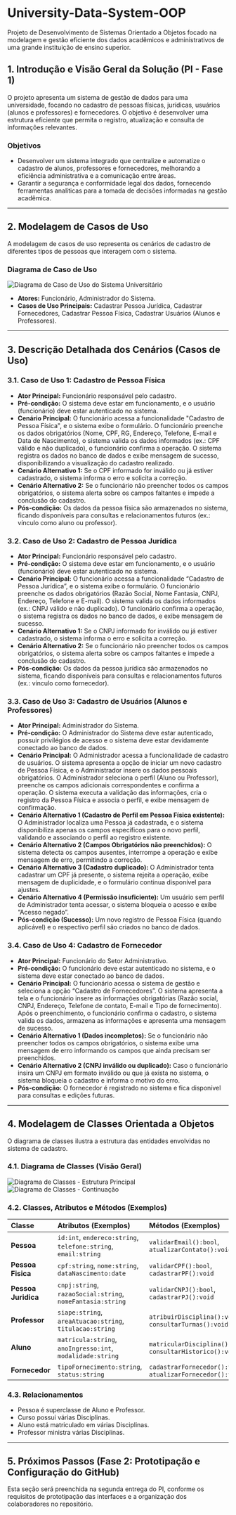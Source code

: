 # University-Data-System-OOP
Projeto de Desenvolvimento de Sistemas Orientado a Objetos focado na modelagem e gestão eficiente dos dados acadêmicos e administrativos de uma grande instituição de ensino superior.

## 1. Introdução e Visão Geral da Solução (PI - Fase 1)

O projeto apresenta um sistema de gestão de dados para uma universidade, focando no cadastro de pessoas físicas, jurídicas, usuários (alunos e professores) e fornecedores. O objetivo é desenvolver uma estrutura eficiente que permita o registro, atualização e consulta de informações relevantes.

### Objetivos

* Desenvolver um sistema integrado que centralize e automatize o cadastro de alunos, professores e fornecedores, melhorando a eficiência administrativa e a comunicação entre áreas.
* Garantir a segurança e conformidade legal dos dados, fornecendo ferramentas analíticas para a tomada de decisões informadas na gestão acadêmica.

---

## 2. Modelagem de Casos de Uso

A modelagem de casos de uso representa os cenários de cadastro de diferentes tipos de pessoas que interagem com o sistema.

### Diagrama de Caso de Uso

![Diagrama de Caso de Uso do Sistema Universitário](caso_de_uso.png)

* **Atores:** Funcionário, Administrador do Sistema.
* **Casos de Uso Principais:** Cadastrar Pessoa Jurídica, Cadastrar Fornecedores, Cadastrar Pessoa Física, Cadastrar Usuários (Alunos e Professores).

---

## 3. Descrição Detalhada dos Cenários (Casos de Uso)

### 3.1. Caso de Uso 1: Cadastro de Pessoa Física

* **Ator Principal:** Funcionário responsável pelo cadastro.
* **Pré-condição:** O sistema deve estar em funcionamento, e o usuário (funcionário) deve estar autenticado no sistema.
* **Cenário Principal:** O funcionário acessa a funcionalidade "Cadastro de Pessoa Física", e o sistema exibe o formulário. O funcionário preenche os dados obrigatórios (Nome, CPF, RG, Endereço, Telefone, E-mail e Data de Nascimento), o sistema valida os dados informados (ex.: CPF válido e não duplicado), o funcionário confirma a operação. O sistema registra os dados no banco de dados e exibe mensagem de sucesso, disponibilizando a visualização do cadastro realizado.
* **Cenário Alternativo 1:** Se o CPF informado for inválido ou já estiver cadastrado, o sistema informa o erro e solicita a correção.
* **Cenário Alternativo 2:** Se o funcionário não preencher todos os campos obrigatórios, o sistema alerta sobre os campos faltantes e impede a conclusão do cadastro.
* **Pós-condição:** Os dados da pessoa física são armazenados no sistema, ficando disponíveis para consultas e relacionamentos futuros (ex.: vínculo como aluno ou professor).

### 3.2. Caso de Uso 2: Cadastro de Pessoa Jurídica

* **Ator Principal:** Funcionário responsável pelo cadastro.
* **Pré-condição:** O sistema deve estar em funcionamento, e o usuário (funcionário) deve estar autenticado no sistema.
* **Cenário Principal:** O funcionário acessa a funcionalidade “Cadastro de Pessoa Jurídica”, e o sistema exibe o formulário. O funcionário preenche os dados obrigatórios (Razão Social, Nome Fantasia, CNPJ, Endereço, Telefone e E-mail). O sistema valida os dados informados (ex.: CNPJ válido e não duplicado). O funcionário confirma a operação, o sistema registra os dados no banco de dados, e exibe mensagem de sucesso.
* **Cenário Alternativo 1:** Se o CNPJ informado for inválido ou já estiver cadastrado, o sistema informa o erro e solicita a correção.
* **Cenário Alternativo 2:** Se o funcionário não preencher todos os campos obrigatórios, o sistema alerta sobre os campos faltantes e impede a conclusão do cadastro.
* **Pós-condição:** Os dados da pessoa jurídica são armazenados no sistema, ficando disponíveis para consultas e relacionamentos futuros (ex.: vínculo como fornecedor).

### 3.3. Caso de Uso 3: Cadastro de Usuários (Alunos e Professores)

* **Ator Principal:** Administrador do Sistema.
* **Pré-condição:** O Administrador do Sistema deve estar autenticado, possuir privilégios de acesso e o sistema deve estar devidamente conectado ao banco de dados.
* **Cenário Principal:** O Administrador acessa a funcionalidade de cadastro de usuários. O sistema apresenta a opção de iniciar um novo cadastro de Pessoa Física, e o Administrador insere os dados pessoais obrigatórios. O Administrador seleciona o perfil (Aluno ou Professor), preenche os campos adicionais correspondentes e confirma a operação. O sistema executa a validação das informações, cria o registro da Pessoa Física e associa o perfil, e exibe mensagem de confirmação.
* **Cenário Alternativo 1 (Cadastro de Perfil em Pessoa Física existente):** O Administrador localiza uma Pessoa já cadastrada, e o sistema disponibiliza apenas os campos específicos para o novo perfil, validando e associando o perfil ao registro existente.
* **Cenário Alternativo 2 (Campos Obrigatórios não preenchidos):** O sistema detecta os campos ausentes, interrompe a operação e exibe mensagem de erro, permitindo a correção.
* **Cenário Alternativo 3 (Cadastro duplicado):** O Administrador tenta cadastrar um CPF já presente, o sistema rejeita a operação, exibe mensagem de duplicidade, e o formulário continua disponível para ajustes.
* **Cenário Alternativo 4 (Permissão insuficiente):** Um usuário sem perfil de Administrador tenta acessar, o sistema bloqueia o acesso e exibe “Acesso negado”.
* **Pós-condição (Sucesso):** Um novo registro de Pessoa Física (quando aplicável) e o respectivo perfil são criados no banco de dados.

### 3.4. Caso de Uso 4: Cadastro de Fornecedor

* **Ator Principal:** Funcionário do Setor Administrativo.
* **Pré-condição:** O funcionário deve estar autenticado no sistema, e o sistema deve estar conectado ao banco de dados.
* **Cenário Principal:** O funcionário acessa o sistema de gestão e seleciona a opção “Cadastro de Fornecedores”. O sistema apresenta a tela e o funcionário insere as informações obrigatórias (Razão social, CNPJ, Endereço, Telefone de contato, E-mail e Tipo de fornecimento). Após o preenchimento, o funcionário confirma o cadastro, o sistema valida os dados, armazena as informações e apresenta uma mensagem de sucesso.
* **Cenário Alternativo 1 (Dados incompletos):** Se o funcionário não preencher todos os campos obrigatórios, o sistema exibe uma mensagem de erro informando os campos que ainda precisam ser preenchidos.
* **Cenário Alternativo 2 (CNPJ inválido ou duplicado):** Caso o funcionário insira um CNPJ em formato inválido ou que já exista no sistema, o sistema bloqueia o cadastro e informa o motivo do erro.
* **Pós-condição:** O fornecedor é registrado no sistema e fica disponível para consultas e edições futuras.

---

## 4. Modelagem de Classes Orientada a Objetos

O diagrama de classes ilustra a estrutura das entidades envolvidas no sistema de cadastro.

### 4.1. Diagrama de Classes (Visão Geral)

![Diagrama de Classes - Estrutura Principal](diagrama_classes1.png)
![Diagrama de Classes - Continuação](diagrama_classes2.png)

### 4.2. Classes, Atributos e Métodos (Exemplos)

| Classe | Atributos (Exemplos) | Métodos (Exemplos) |
| :--- | :--- | :--- |
| **Pessoa** | `id:int`, `endereco:string`, `telefone:string`, `email:string` | `validarEmail():bool`, `atualizarContato():void` |
| **Pessoa Fisica** | `cpf:string`, `nome:string`, `dataNascimento:date` | `validarCPF():bool`, `cadastrarPF():void` |
| **Pessoa Juridica** | `cnpj:string`, `razaoSocial:string`, `nomeFantasia:string` | `validarCNPJ():bool`, `cadastrarPJ():void` |
| **Professor** | `siape:string`, `areaAtuacao:string`, `titulacao:string` | `atribuirDisciplina():void`, `consultarTurmas():void` |
| **Aluno** | `matricula:string`, `anoIngresso:int`, `modalidade:string` | `matricularDisciplina():void`, `consultarHistorico():void` |
| **Fornecedor** | `tipoFornecimento:string`, `status:string` | `cadastrarFornecedor():void`, `atualizarFornecedor():void` |

### 4.3. Relacionamentos

* Pessoa é superclasse de Aluno e Professor.
* Curso possui várias Disciplinas.
* Aluno está matriculado em várias Disciplinas.
* Professor ministra várias Disciplinas.

---

## 5. Próximos Passos (Fase 2: Prototipação e Configuração do GitHub)

Esta seção será preenchida na segunda entrega do PI, conforme os requisitos de prototipação das interfaces e a organização dos colaboradores no repositório.
